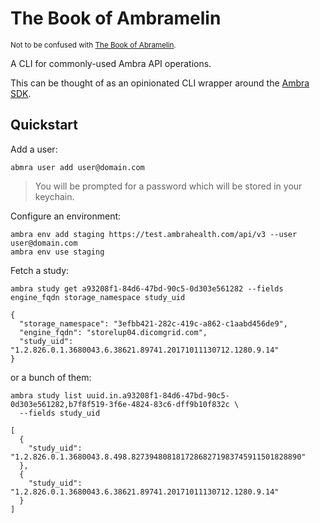 # The Book of Ambramelin
<sup>Not to be confused with [The Book of Abramelin](https://en.wikipedia.org/wiki/The_Book_of_Abramelin).</sup>

A CLI for commonly-used Ambra API operations.

This can be thought of as an opinionated CLI wrapper around the [Ambra SDK](https://github.com/dicomgrid/sdk-python).

## Quickstart

Add a user:

```
abmra user add user@domain.com
```

> You will be prompted for a password which will be stored in your keychain.

Configure an environment:

```
ambra env add staging https://test.ambrahealth.com/api/v3 --user user@domain.com
ambra env use staging
```

Fetch a study:

```
ambra study get a93208f1-84d6-47bd-90c5-0d303e561282 --fields engine_fqdn storage_namespace study_uid

{
  "storage_namespace": "3efbb421-282c-419c-a862-c1aabd456de9",
  "engine_fqdn": "storelup04.dicomgrid.com",
  "study_uid": "1.2.826.0.1.3680043.6.38621.89741.20171011130712.1280.9.14"
}
```

or a bunch of them:

```
ambra study list uuid.in.a93208f1-84d6-47bd-90c5-0d303e561282,b7f8f519-3f6e-4824-83c6-dff9b10f832c \
  --fields study_uid

[
  {
    "study_uid": "1.2.826.0.1.3680043.8.498.82739480818172868271983745911501828890"
  },
  {
    "study_uid": "1.2.826.0.1.3680043.6.38621.89741.20171011130712.1280.9.14"
  }
]
```